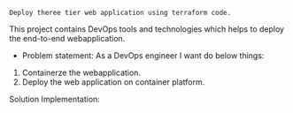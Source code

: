 ```
Deploy theree tier web application using terraform code.
```
This project contains DevOps tools and technologies which helps to deploy the end-to-end webapplication.

- Problem statement:
 As a DevOps engineer I want do below things:
 1. Containerze the webapplication.
 2. Deploy the web application on container platform.

Solution Implementation:


